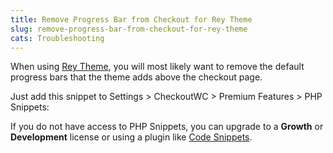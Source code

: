 ```yaml
---
title: Remove Progress Bar from Checkout for Rey Theme
slug: remove-progress-bar-from-checkout-for-rey-theme
cats: Troubleshooting
---
```



  <p>
    When using <a href="https://reytheme.com" target="_blank">Rey Theme</a>, you will most likely want to remove the default progress bars that the theme adds above the checkout page.
  </p>
  <p>
    Just add this snippet to Settings &gt; CheckoutWC &gt; Premium Features &gt; PHP Snippets:
  </p>
  <script src="https://gist.github.com/clifgriffin/7a17095f88b6762c7b952395a0b6078c.js" type="text/javascript"></script>
  <p>
    If you do not have access to PHP Snippets, you can upgrade to a <strong>Growth</strong> or <strong>Development</strong> license or using a plugin like <a href="https://wordpress.org/plugins/code-snippets/" target="_blank">Code Snippets</a>.
  </p>
